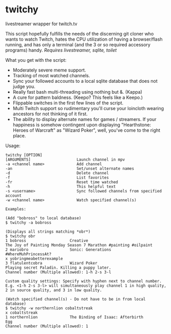 # twitchy
livestreamer wrapper for twitch.tv

This script hopefully fulfills the needs of the discerning git cloner who wants to watch Twitch, hates the CPU utilization of having a browser/flash running, and 
has only a terminal (and the 3 or so required accessory programs) handy.
*Requires livestreamer, sqlite, toilet*

What you get with the script:
* Moderately severe meme support.
* Tracking of most watched channels.
* Sync your followed accounts to a local sqlite database that does not judge you.
* Really fast bash multi-threading using nothing but &. (Kappa)
* A cure for pattern baldness. (Keepo? This feels like a Keepo.)
* Flippable switches in the first few lines of the script.
* Multi Twitch support so rudimentary you'll curse your loincloth wearing ancestors for not thinking of it first.
* The ability to display alternate names for games / streamers. If your happiness is somehow contingent upon displaying "Hearthstone: Heroes of Warcraft" as "Wizard Poker", well, you've come to the right place.

Usage: 

    twitchy [OPTION]
    [ARGUMENTS]                    Launch channel in mpv
    -a <channel name>              Add channel
    -an                            Set/unset alternate names
    -d                             Delete channel
    -f                             List favorites
    -fr                            Reset time watched
    -h                             This helpful text
    -s <username>                  Sync followed channels from specified account
    -w <channel name>              Watch specified channel(s)
    
    Examples:
    
    (Add "bobross" to local database)
    $ twitchy -a bobross
    
    (Displays all strings matching *obr*)
    $ twitchy obr
    1 bobross                   Creative                                The Joy of Painting Monday Season 7 Marathon #painting #oilpaint
    2 mariobro                  Sonic: Generations                      #WhereMuhPrincessAt?
    x yobringmeabetterexample                               
    3 flatulentcobra            Wizard Poker                            Playing secret Paladin. Killing a puppy later.
    Channel number (Multiple allowed): 1-h 2-s 3-l
    
    Custom quality settings: Specify with hyphen next to channel number.
    E.g. <1-h 2-s 3-l> will simultaneously play channel 1 in high quality, 2 in source quality, and 3 in low quality.
    
    (Watch specified channel(s) - Do not have to be in from local database)
    $ twitchy -w northernlion cobaltstreak
    x cobaltstreak
    1 northernlion              The Binding of Isaac: Afterbirth        Egg
    Channel number (Multiple allowed): 1
